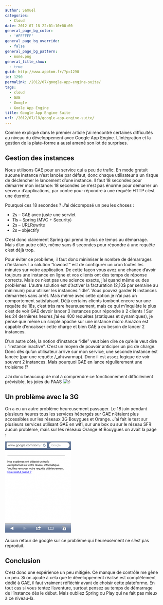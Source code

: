 ```yaml
---
author: Samuel
categories:
  - Cloud
date: 2012-07-18 22:01:10+00:00
general_page_bg_color:
  - '#FFFFFF'
general_page_bg_override:
  - false
general_page_bg_pattern:
  - none.png
general_title_show:
  - true
guid: http://www.apptom.fr/?p=1290
id: 1290
permalink: /2012/07/google-app-engine-suite/
tags:
  - cloud
  - GAE
  - Google
  - Goole App Engine
title: Google App Engine Suite
url: /2012/07/18/google-app-engine-suite/
---
```


Comme expliqué dans le premier article j&#8217;ai rencontré certaines difficultés au niveau du développement avec Google App Engine. L&#8217;intégration et la gestion de la plate-forme a aussi amené son lot de surprises.

## Gestion des instances

Nous utilisons GAE pour un service qui a peu de trafic. En mode gratuit aucune instance n&#8217;est lancée par défaut, donc chaque utilisateur a un risque de déclencher le lancement d&#8217;une instance. Il faut 18 secondes pour démarrer mon instance: 18 secondes ce n’est pas énorme pour démarrer un serveur d&#8217;applications, par contre pour répondre à une requête HTTP c&#8217;est une éternité.

Pourquoi ces 18 secondes ? J&#8217;ai décomposé un peu les choses :

  * 2s &#8211; GAE avec juste une servlet
  * 11s &#8211; Spring (MVC + Security)
  * 2s &#8211; URLRewrite
  * 2s &#8211; objectify

C&#8217;est donc clairement Spring qui prend le plus de temps au démarrage. Mais d&#8217;un autre côté, même sans 6 secondes pour répondre à une requête c&#8217;est déjà trop.

Pour éviter ce problème, il faut donc minimiser le nombre de démarrages d&#8217;instance. La solution &#8220;lowcost&#8221; est de configurer un cron toutes les minutes sur votre application. De cette façon vous avez une chance d&#8217;avoir toujours une instance en ligne et vos clients ont des temps de réponse corrects. Mais ce n&#8217;est pas une science exacte, j&#8217;ai quand même eu des problèmes. L&#8217;autre solution est d&#8217;activer la facturation (2,10$ par semaine au minimum) pour utiliser les instances &#8220;idle&#8221;. Vous pouvez garder N instances démarrées sans arrêt. Mais même avec cette option je n&#8217;ai pas un comportement satisfaisant. Déjà certains clients tombent encore sur une requête de 18s, c&#8217;est très rare heureusement, mais ce qui m&#8217;inquiète le plus c&#8217;est de voir GAE devoir lancer 3 instances pour répondre à 2 clients ! Sur les 24 dernières heures j&#8217;ai eu 400 requêtes (statiques et dynamiques), je pense que même un simple apache sur une instance micro Amazon est capable d&#8217;encaisser cette charge et bien GAE a eu besoin de lancer 2 instances.

D&#8217;un autre côté, la notion d&#8217;instance &#8220;idle&#8221; veut bien dire ce qu&#8217;elle veut dire : &#8220;instance inactive&#8221;. C&#8217;est un moyen de pouvoir anticiper un pic de charge. Donc dès qu&#8217;un utilisateur arrive sur mon service, une seconde instance est lancée (par une requête /_ah/warmup). Donc il est assez logique de voir souvent 2 instances. Mais pourquoi GAE en lance régulièrement une troisième !?

J&#8217;ai donc beaucoup de mal à comprendre ce fonctionnement difficilement prévisible, les joies du PAAS <img src="http://www.apptom.fr/wp-includes/images/smilies/simple-smile.png" alt=":)" class="wp-smiley" style="height: 1em; max-height: 1em;" />

## Un problème avec la 3G

On a eu un autre problème heureusement passager. Le 18 juin pendant plusieurs heures tous les services hébergés sur GAE n&#8217;étaient plus accessibles sur les réseaux 3G Bouygues et Orange. J&#8217;ai fait le test sur plusieurs services utilisant GAE en wifi, sur une box ou sur le réseau SFR aucun problème, mais sur les réseaux Orange et Bouygues on avait la page :

![photo](/images/uploads/2012/07/photo-217x300.png)

Aucun retour de google sur ce problème qui heureusement ne s&#8217;est pas reproduit.

## Conclusion

C&#8217;est donc une expérience un peu mitigée. Ce manque de contrôle me gêne un peu. Si on ajoute à cela que le développement réalisé est complètement dédié à GAE, il faut vraiment réfléchir avant de choisir cette plateforme. En tout cas si vous tentez l&#8217;aventure, surtout pensez au temps de démarrage de l&#8217;instance dès le début. Mais oubliez Spring ou Play qui ne fait pas mieux à ce niveau-là.